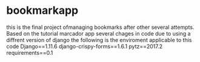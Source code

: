 # bookmarkapp
this is the final project ofmanaging  bookmarks after other several attempts.
Based on the tutorial marcador app
several chages in code due to using a diffrent version of django
the following is the enviroment applicable to this code
Django==1.11.6
django-crispy-forms==1.6.1
pytz==2017.2
requirements==0.1

